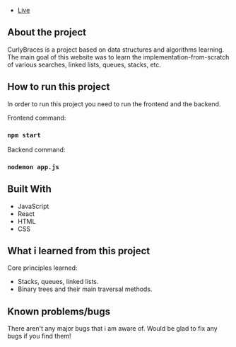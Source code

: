 - [Live](https://cointrace.netlify.app/ "Live View")

## About the project

CurlyBraces is a project based on data structures and algorithms learning. The main goal of this website was to learn the implementation-from-scratch of various
searches, linked lists, queues, stacks, etc.

## How to run this project

In order to run this project you need to run the frontend and the backend.

Frontend command:

### `npm start`

Backend command:

### `nodemon app.js`

## Built With

- JavaScript
- React
- HTML
- CSS

## What i learned from this project

Core principles learned:
- Stacks, queues, linked lists.
- Binary trees and their main traversal methods.

## Known problems/bugs

There aren't any major bugs that i am aware of. Would be glad to fix any bugs if you find them!
